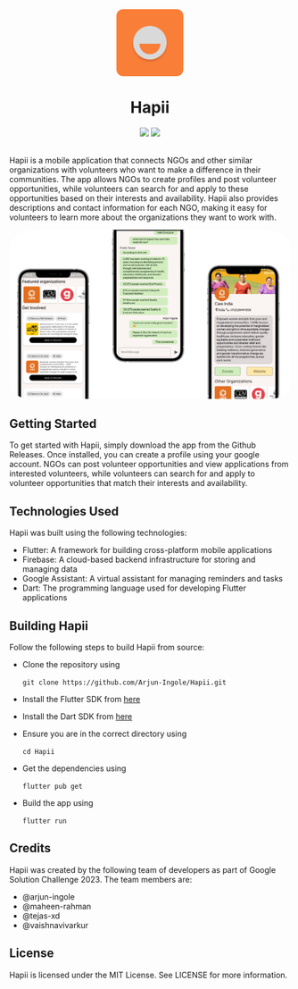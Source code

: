 <div align = "center">
<div style="border-radius: 10%; overflow: hidden; width: 120px; height: 120px;">
  <img src="assets/icon/icon.png" alt="Hapii">
</div>
<h1 align ="center"><b>Hapii</b></h1>
</div>

<div align = "center"> 
<img src ="https://img.shields.io/badge/Flutter-02569B?style=for-the-badge&logo=flutter&logoColor=white"> </img>
<img src ="https://img.shields.io/badge/firebase-ffca28?style=for-the-badge&logo=firebase&logoColor=black"> </img>
</div>
<br>

Hapii is a mobile application that connects NGOs and other similar organizations with volunteers who want to make a difference in their communities. The app allows NGOs to create profiles and post volunteer opportunities, while volunteers can search for and apply to these opportunities based on their interests and availability. Hapii also provides descriptions and contact information for each NGO, making it easy for volunteers to learn more about the organizations they want to work with.

<div align = "center">
<div style="border-radius: 10%; overflow: hidden; width: 100%;">
  <img src="assets/screenshot/screenshot.png" alt="Hapii">
</div>
</div>

## Getting Started

To get started with Hapii, simply download the app from the Github Releases. Once installed, you can create a profile using your google account. NGOs can post volunteer opportunities and view applications from interested volunteers, while volunteers can search for and apply to volunteer opportunities that match their interests and availability.

## Technologies Used

Hapii was built using the following technologies:

- Flutter: A framework for building cross-platform mobile applications
- Firebase: A cloud-based backend infrastructure for storing and managing data
- Google Assistant: A virtual assistant for managing reminders and tasks
- Dart: The programming language used for developing Flutter applications

## Building Hapii

Follow the following steps to build Hapii from source:

- Clone the repository using 

   ```git clone https://github.com/Arjun-Ingole/Hapii.git```

- Install the Flutter SDK from [here](https://flutter.dev/docs/get-started/install)


- Install the Dart SDK from [here](https://dart.dev/get-dart)

- Ensure you are in the correct directory using

   ```cd Hapii```

- Get the dependencies using 

   ```flutter pub get```

- Build the app using

   ```flutter run```




## Credits

Hapii was created by the following team of developers as part of Google Solution Challenge 2023. The team members are:

- @arjun-ingole
- @maheen-rahman
- @tejas-xd
- @vaishnavivarkur


## License

Hapii is licensed under the MIT License. See LICENSE for more information.
